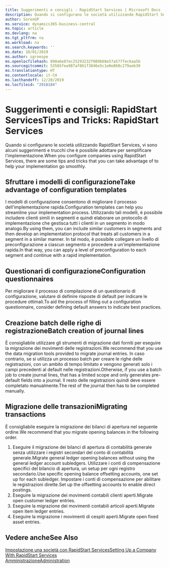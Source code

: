 ```yaml
---
title: Suggerimenti e consigli - RapidStart Services | Microsoft Docs
description: Quando si configurano le società utilizzando RapidStart Services, vi sono alcuni suggerimenti e trucchi che è possibile adottare per semplificare l'implementazione.
author: SorenGP
ms.service: dynamics365-business-central
ms.topic: article
ms.devlang: na
ms.tgt_pltfrm: na
ms.workload: na
ms.search.keywords: ''
ms.date: 10/01/2019
ms.author: sgroespe
ms.openlocfilehash: 890a6e87ec25293232f089b68e57a577fec6aa56
ms.sourcegitcommit: 53565fea987af861f3846e5c1e0e868c279aeb30
ms.translationtype: HT
ms.contentlocale: it-CH
ms.lasthandoff: 12/20/2019
ms.locfileid: "2918184"
---
```

# <a name="tips-and-tricks-rapidstart-services"></a><span data-ttu-id="70398-103">Suggerimenti e consigli: RapidStart Services</span><span class="sxs-lookup"><span data-stu-id="70398-103">Tips and Tricks: RapidStart Services</span></span>
<span data-ttu-id="70398-104">Quando si configurano le società utilizzando RapidStart Services, vi sono alcuni suggerimenti e trucchi che è possibile adottare per semplificare l'implementazione.</span><span class="sxs-lookup"><span data-stu-id="70398-104">When you configure companies using RapidStart Services, there are some tips and tricks that you can take advantage of to help your implementation go smoothly.</span></span>  

## <a name="take-advantage-of-configuration-templates"></a><span data-ttu-id="70398-105">Sfruttare i modelli di configurazione</span><span class="sxs-lookup"><span data-stu-id="70398-105">Take advantage of configuration templates</span></span>  
<span data-ttu-id="70398-106">I modelli di configurazione consentono di migliorare il processo dell'implementazione rapida.</span><span class="sxs-lookup"><span data-stu-id="70398-106">Configuration templates can help you streamline your implementation process.</span></span> <span data-ttu-id="70398-107">Utilizzando tali modelli, è possibile includere clienti simili in segmenti e quindi elaborare un protocollo di implementazione che gestisca tutti i clienti in un segmento in modo analogo.</span><span class="sxs-lookup"><span data-stu-id="70398-107">By using them, you can include similar customers in segments and then develop an implementation protocol that treats all customers in a segment in a similar manner.</span></span> <span data-ttu-id="70398-108">In tal modo, è possibile collegare un livello di preconfigurazione a ciascun segmento e procedere a un'implementazione rapida.</span><span class="sxs-lookup"><span data-stu-id="70398-108">In that way, you can apply a level of preconfiguration to each segment and continue with a rapid implementation.</span></span>  

## <a name="configuration-questionnaires"></a><span data-ttu-id="70398-109">Questionari di configurazione</span><span class="sxs-lookup"><span data-stu-id="70398-109">Configuration questionnaires</span></span>  
<span data-ttu-id="70398-110">Per migliorare il processo di compilazione di un questionario di configurazione, valutare di definire risposte di default per indicare le procedure ottimali.</span><span class="sxs-lookup"><span data-stu-id="70398-110">To aid the process of filling out a configuration questionnaire, consider defining default answers to indicate best practices.</span></span>  

## <a name="batch-creation-of-journal-lines"></a><span data-ttu-id="70398-111">Creazione batch delle righe di registrazione</span><span class="sxs-lookup"><span data-stu-id="70398-111">Batch creation of journal lines</span></span>  
<span data-ttu-id="70398-112">È consigliabile utilizzare gli strumenti di migrazione dati forniti per eseguire la migrazione dei movimenti delle registrazioni.</span><span class="sxs-lookup"><span data-stu-id="70398-112">We recommend that you use the data migration tools provided to migrate journal entries.</span></span> <span data-ttu-id="70398-113">In caso contrario, se si utilizza un processo batch per creare le righe delle registrazioni, con un ambito di tempo limitato e vengono generati solo i campi precedenti al default nelle registrazioni.</span><span class="sxs-lookup"><span data-stu-id="70398-113">Otherwise, if you use a batch job to create journal lines, that has a limited scope and only generates pre-default fields into a journal.</span></span> <span data-ttu-id="70398-114">Il resto delle registrazioni quindi deve essere completato manualmente.</span><span class="sxs-lookup"><span data-stu-id="70398-114">The rest of the journal then has to be completed manually.</span></span>  

## <a name="migrating-transactions"></a><span data-ttu-id="70398-115">Migrazione delle transazioni</span><span class="sxs-lookup"><span data-stu-id="70398-115">Migrating transactions</span></span>  
<span data-ttu-id="70398-116">È consigliabile eseguire la migrazione dei bilanci di apertura nel seguente ordine.</span><span class="sxs-lookup"><span data-stu-id="70398-116">We recommend that you migrate opening balances in the following order.</span></span> <!--Be aware that you cannot insert ledger entries directly. Instead you must use journals to post the journal lines--> 

1.  <span data-ttu-id="70398-117">Eseguire il migrazione dei bilanci di apertura di contabilità generale senza utilizzare i registri secondari del conto di contabilità generale.</span><span class="sxs-lookup"><span data-stu-id="70398-117">Migrate general ledger opening balances without using the general ledger account subledgers.</span></span> <span data-ttu-id="70398-118">Utilizzare i conti di compensazione specifici del bilancio di apertura, un setup per ogni registro secondario.</span><span class="sxs-lookup"><span data-stu-id="70398-118">Use specific opening balance offsetting accounts, one set up for each subledger.</span></span> <span data-ttu-id="70398-119">Impostare i conti di compensazione per abilitare le registrazioni dirette.</span><span class="sxs-lookup"><span data-stu-id="70398-119">Set up the offsetting accounts to enable direct postings.</span></span>  
2.  <span data-ttu-id="70398-120">Eseguire la migrazione dei movimenti contabili clienti aperti.</span><span class="sxs-lookup"><span data-stu-id="70398-120">Migrate open customer ledger entries.</span></span>  <!--work on these-->
3.  <span data-ttu-id="70398-121">Eseguire la migrazione dei movimenti contabili articoli aperti.</span><span class="sxs-lookup"><span data-stu-id="70398-121">Migrate open item ledger entries.</span></span>  
4.  <span data-ttu-id="70398-122">Eseguire la migrazione i movimenti di cespiti aperti.</span><span class="sxs-lookup"><span data-stu-id="70398-122">Migrate open fixed asset entries.</span></span>  

## <a name="see-also"></a><span data-ttu-id="70398-123">Vedere anche</span><span class="sxs-lookup"><span data-stu-id="70398-123">See Also</span></span>  
[<span data-ttu-id="70398-124">Impostazione una società con RapidStart Services</span><span class="sxs-lookup"><span data-stu-id="70398-124">Setting Up a Company With RapidStart Services</span></span>](admin-set-up-a-company-with-rapidstart.md)  
[<span data-ttu-id="70398-125">Amministrazione</span><span class="sxs-lookup"><span data-stu-id="70398-125">Administration</span></span>](admin-setup-and-administration.md)
